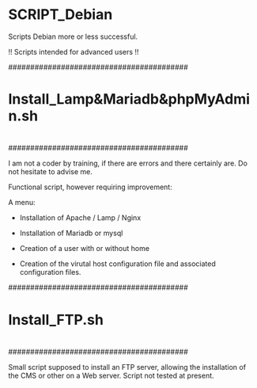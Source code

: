 # SCRIPT_Debian
Scripts Debian more or less successful.

!! Scripts intended for advanced users !!

#########################################
#
# Install_Lamp&Mariadb&phpMyAdmin.sh
#
#########################################

I am not a coder by training, if there are errors and there certainly are. Do not hesitate to advise me.

Functional script, however requiring improvement:

A menu:

* Installation of Apache / Lamp / Nginx

* Installation of Mariadb or mysql

* Creation of a user with or without home

* Creation of the virutal host configuration file and associated configuration files.


#########################################
#
# Install_FTP.sh
#
#########################################

Small script supposed to install an FTP server, allowing the installation of the CMS or other on a Web server. Script not tested at present.
